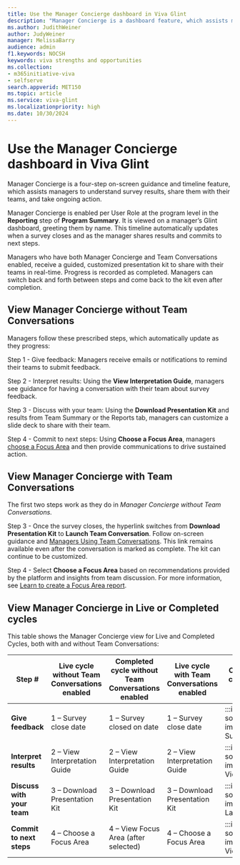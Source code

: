 ```yaml
---
title: Use the Manager Concierge dashboard in Viva Glint 
description: "Manager Concierge is a dashboard feature, which assists managers to understand survey results, share them with their teams, and take ongoing action."
ms.author: JudithWeiner
author: JudyWeiner
manager: MelissaBarry
audience: admin
f1.keywords: NOCSH
keywords: viva strengths and opportunities
ms.collection:  
- m365initiative-viva
- selfserve 
search.appverid: MET150 
ms.topic: article
ms.service: viva-glint
ms.localizationpriority: high
ms.date: 10/30/2024
---
```


# Use the Manager Concierge dashboard in Viva Glint 

Manager Concierge is a four-step on-screen guidance and timeline feature, which assists managers to understand survey results, share them with their teams, and take ongoing action.  

Manager Concierge is enabled per User Role at the program level in the **Reporting** step of **Program Summary**. It is viewed on a manager’s Glint dashboard, greeting them by name. This timeline automatically updates when a survey closes and as the manager shares results and commits to next steps.  

Managers who have both Manager Concierge and Team Conversations enabled, receive a guided, customized presentation kit to share with their teams in real-time. Progress is recorded as completed. Managers can switch back and forth between steps and come back to the kit even after completion. 

## View Manager Concierge without Team Conversations  

Managers follow these prescribed steps, which automatically update as they progress: 

Step 1 - Give feedback: Managers receive emails or notifications to remind their teams to submit feedback. 

Step 2 - Interpret results: Using the **View Interpretation Guide**, managers see guidance for having a conversation with their team about survey feedback. 

Step 3 - Discuss with your team: Using the **Download Presentation Kit** and results from Team Summary or the Reports tab, managers can customize a slide deck to share with their team.  

Step 4 - Commit to next steps: Using **Choose a Focus Area**, managers [choose a Focus Area](/viva/glint/people-science/people-science-explains-focus-areas) and then provide communications to drive sustained action. 

## View Manager Concierge with Team Conversations 

The first two steps work as they do in *Manager Concierge without Team Conversations.* 

Step 3 - Once the survey closes, the hyperlink switches from **Download Presentation Kit** to **Launch Team Conversation**. Follow on-screen guidance and [Managers Using Team Conversations](https://go.microsoft.com/fwlink/?linkid=2286203). This link remains available even after the conversation is marked as complete. The kit can continue to be customized. 

Step 4 - Select **Choose a Focus Area** based on recommendations provided by the platform and insights from team discussion. For more information, see [Learn to create a Focus Area report](https://go.microsoft.com/fwlink/?linkid=2286833). 

## View Manager Concierge in Live or Completed cycles 

This table shows the Manager Concierge view for Live and Completed Cycles, both with and without Team Conversations: 

|**Step #** |**Live cycle without Team Conversations enabled**|**Completed cycle without Team Conversations enabled** |**Live cycle with Team Conversations enabled**|**Completed cycle with Team Conversations enabled – note that checkmarks will appear to replace the step # once the task is completed** |
|------------|-------|-------|-------|-------|
|**Give feedback**|1 – Survey close date|1 – Survey closed on date|1 – Survey close date| :::image type="content" source="../../media/glint/reports/yes-image.png" alt-text="**Yes** image."::: Survey closed on date |
|**Interpret results** |2 – View Interpretation Guide |2 – View Interpretation Guide|2 – View Interpretation Guide| :::image type="content" source="../../media/glint/reports/yes-image.png" alt-text="**Yes** image."::: View Interpretation Guide|
|**Discuss with your team**|3 – Download Presentation Kit |3 – Download Presentation Kit|3 – Download Presentation Kit|:::image type="content" source="../../media/glint/reports/yes-image.png" alt-text="**Yes** image."::: Launch Team Conversation|
|**Commit to next steps**|4 – Choose a Focus Area |4 – View Focus Area (after selected)|4 – Choose a Focus Area |:::image type="content" source="../../media/glint/reports/yes-image.png" alt-text="**Yes** image."::: View Focus Area (after selected) |
